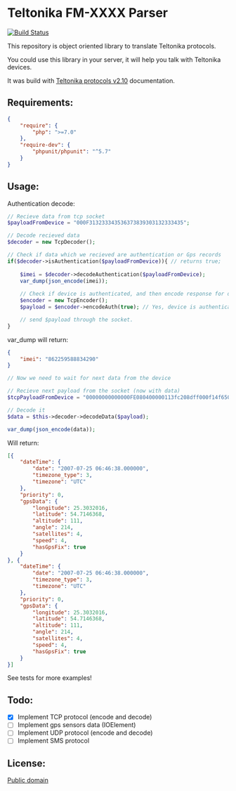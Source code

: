 # Teltonika FM-XXXX Parser 

[![Build Status](https://travis-ci.org/uro/teltonika-fm-parser.svg?branch=master)](https://travis-ci.org/uro/teltonika-fm-parser)

This repository is object oriented library to translate Teltonika protocols.

You could use this library in your server, it will help you talk with Teltonika devices.

It was build with [Teltonika protocols v2.10](FMXXXX_Protocols_v2.10.pdf) documentation.

## Requirements:

```json
{
    "require": {
        "php": ">=7.0"
    },
    "require-dev": {
        "phpunit/phpunit": "^5.7"
    }
}
```

## Usage:

Authentication decode:
```php
// Recieve data from tcp socket
$payloadFromDevice = "000F313233343536373839303132333435";

// Decode recieved data
$decoder = new TcpDecoder();

// Check if data which we recieved are authentication or Gps records
if($decoder->isAuthentication($payloadFromDevice)){ // returns true;
    
    $imei = $decoder->decodeAuthentication($payloadFromDevice);
    var_dump(json_encode(imei));
    
    // Check if device is authenticated, and then encode response for device
    $encoder = new TcpEncoder();
    $payload = $encoder->encodeAuth(true); // Yes, device is authenticated successfully

    // send $payload through the socket.
}
```
var_dump will return:
```json
{
    "imei": "862259588834290"
}
```

```php
// Now we need to wait for next data from the device

// Recieve next payload from the socket (now with data)
$tcpPayloadFromDevice = "00000000000000FE080400000113fc208dff000f14f650209cca80006f...";

// Decode it
$data = $this->decoder->decodeData($payload);

var_dump(json_encode(data));
```
Will return:
```json
[{
	"dateTime": {
		"date": "2007-07-25 06:46:38.000000",
		"timezone_type": 3,
		"timezone": "UTC"
	},
	"priority": 0,
	"gpsData": {
		"longitude": 25.3032016,
		"latitude": 54.7146368,
		"altitude": 111,
		"angle": 214,
		"satellites": 4,
		"speed": 4,
		"hasGpsFix": true
	}
}, {
	"dateTime": {
		"date": "2007-07-25 06:46:38.000000",
		"timezone_type": 3,
		"timezone": "UTC"
	},
	"priority": 0,
	"gpsData": {
		"longitude": 25.3032016,
		"latitude": 54.7146368,
		"altitude": 111,
		"angle": 214,
		"satellites": 4,
		"speed": 4,
		"hasGpsFix": true
	}
}]
```

See tests for more examples!

## Todo:

- [x] Implement TCP protocol (encode and decode)
- [ ] Implement gps sensors data (IOElement)
- [ ] Implement UDP protocol (encode and decode)
- [ ] Implement SMS protocol

## License:

[Public domain](LICENSE.md)